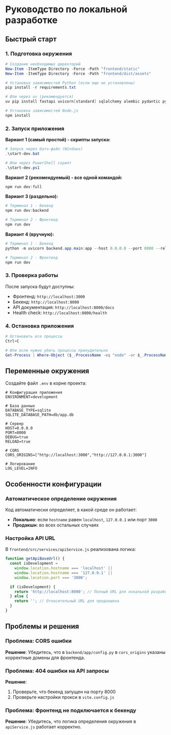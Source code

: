 # Руководство по локальной разработке

## Быстрый старт

### 1. Подготовка окружения

```powershell
# Создание необходимых директорий
New-Item -ItemType Directory -Force -Path "frontend/static"
New-Item -ItemType Directory -Force -Path "frontend/dist/assets"

# Установка зависимостей Python (если еще не установлены)
pip install -r requirements.txt

# Или через uv (рекомендуется)
uv pip install fastapi uvicorn[standard] sqlalchemy alembic pydantic pydantic-settings python-dotenv structlog shapely aiofiles aiohttp fuzzywuzzy numpy python-levenshtein

# Установка зависимостей Node.js
npm install
```

### 2. Запуск приложения

**Вариант 1 (самый простой) - скрипты запуска:**

```powershell
# Запуск через батч-файл (Windows)
.\start-dev.bat

# Или через PowerShell скрипт
.\start-dev.ps1
```

**Вариант 2 (рекомендуемый) - все одной командой:**

```powershell
npm run dev:full
```

**Вариант 3 (раздельно):**

```powershell
# Терминал 1 - Бекенд
npm run dev:backend

# Терминал 2 - Фронтенд
npm run dev
```

**Вариант 4 (вручную):**

```powershell
# Терминал 1 - Бекенд
python -m uvicorn backend.app.main:app --host 0.0.0.0 --port 8000 --reload

# Терминал 2 - Фронтенд
npm run dev
```

### 3. Проверка работы

После запуска будут доступны:

- Фронтенд: `http://localhost:3000`
- Бекенд: `http://localhost:8000`
- API документация: `http://localhost:8000/docs`
- Health check: `http://localhost:8000/health`

### 4. Остановка приложения

```powershell
# Остановить все процессы
Ctrl+C

# Или если нужно убить процессы принудительно
Get-Process | Where-Object {$_.ProcessName -eq "node" -or $_.ProcessName -eq "python"} | Stop-Process -Force
```

## Переменные окружения

Создайте файл `.env` в корне проекта:

```env
# Конфигурация приложения
ENVIRONMENT=development

# База данных
DATABASE_TYPE=sqlite
SQLITE_DATABASE_PATH=db/app.db

# Сервер
HOST=0.0.0.0
PORT=8000
DEBUG=true
RELOAD=true

# CORS
CORS_ORIGINS=["http://localhost:3000","http://127.0.0.1:3000"]

# Логирование
LOG_LEVEL=INFO
```

## Особенности конфигурации

### Автоматическое определение окружения

Код автоматически определяет, в какой среде он работает:

- **Локально**: если `hostname` равен `localhost`, `127.0.0.1` или порт `3000`
- **Продакшн**: во всех остальных случаях

### Настройка API URL

В `frontend/src/services/apiService.js` реализована логика:

```javascript
function getApiBaseUrl() {
  const isDevelopment =
    window.location.hostname === 'localhost' ||
    window.location.hostname === '127.0.0.1' ||
    window.location.port === '3000';

  if (isDevelopment) {
    return 'http://localhost:8000'; // Полный URL для локальной разработки
  } else {
    return ''; // Относительный URL для продакшена
  }
}
```

## Проблемы и решения

### Проблема: CORS ошибки

**Решение**: Убедитесь, что в `backend/app/config.py` в `cors_origins` указаны корректные домены для фронтенда.

### Проблема: 404 ошибки на API запросы

**Решение**:

1. Проверьте, что бекенд запущен на порту 8000
2. Проверьте настройки прокси в `vite.config.js`

### Проблема: Фронтенд не подключается к бекенду

**Решение**: Убедитесь, что логика определения окружения в `apiService.js` работает корректно.
